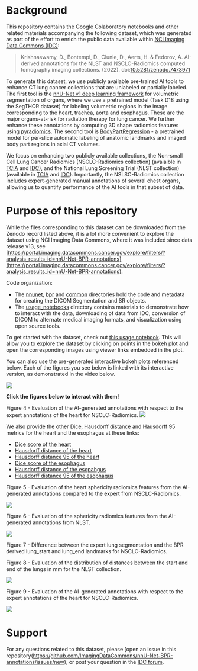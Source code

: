# Background

This repository contains the Google Colaboratory notebooks and other related materials accompanying the following dataset, which was generated as part of the effort to enrich the public data available within [NCI Imaging Data Commons (IDC)](https://imaging.datacommons.cancer.gov/):

> Krishnaswamy, D., Bontempi, D., Clunie, D., Aerts, H. & Fedorov, A. AI-derived annotations for the NLST and NSCLC-Radiomics computed tomography imaging collections. (2022). doi:[10.5281/zenodo.7473971](https://zenodo.org/record/7822904)

To generate this dataset, we use publicly available pre-trained AI tools to enhance CT lung cancer collections that are unlabeled or partially labeled. The first tool is the [nnU-Net v1 deep learning framework](https://github.com/MIC-DKFZ/nnUNet/tree/nnunetv1) for volumetric segmentation of organs, where we use a pretrained model (Task D18 using the SegTHOR dataset) for labeling volumetric regions in the image corresponding to the heart, trachea, aorta and esophagus. These are the major organs-at-risk for radiation therapy for lung cancer. We further enhance these annotations by computing 3D shape radiomics features using [pyradiomics](https://github.com/AIM-Harvard/pyradiomics). The second tool is [BodyPartRegression](https://github.com/MIC-DKFZ/BodyPartRegression) - a pretrained model for per-slice automatic labeling of anatomic landmarks and imaged body part regions in axial CT volumes. 

We focus on enhancing two publicly available collections, the Non-small Cell Lung Cancer Radiomics (NSCLC-Radiomics collection) (avaialble in [TCIA](https://wiki.cancerimagingarchive.net/display/Public/NSCLC-Radiomics) and [IDC](https://portal.imaging.datacommons.cancer.gov/explore/filters/?collection_id=Community&collection_id=nsclc_radiomics)), and the National Lung Screening Trial (NLST collection) (available in [TCIA](https://wiki.cancerimagingarchive.net/display/NLST/National+Lung+Screening+Trial) and [IDC](https://portal.imaging.datacommons.cancer.gov/explore/filters/?collection_id=Community&collection_id=nlst)). Importantly, the NSLSC-Radiomics collection includes expert-generated manual annotations of several chest organs, allowing us to quantify performance of the AI tools in that subset of data.

# Purpose of this repository

While the files corresponding to this dataset can be downloaded from the Zenodo record listed above, it is a lot more convenient to explore the dataset using NCI Imaging Data Commons, where it was included since data release v13, see [https://portal.imaging.datacommons.cancer.gov/explore/filters/?analysis_results_id=nnU-Net-BPR-annotations](https://portal.imaging.datacommons.cancer.gov/explore/filters/?analysis_results_id=nnU-Net-BPR-annotations). 

Code organization: 

- The [nnunet](https://github.com/ImagingDataCommons/nnU-Net-BPR-annotations/tree/main/nnunet), [bpr](https://github.com/ImagingDataCommons/nnU-Net-BPR-annotations/tree/main/bpr) and [common](https://github.com/ImagingDataCommons/nnU-Net-BPR-annotations/tree/main/common/queries) directories hold the code and metadata for creating the DICOM Segmentation and SR objects. 
- The [usage_notebooks](https://github.com/ImagingDataCommons/nnU-Net-BPR-annotations/tree/main/usage_notebooks) directory contains materials to demonstrate how to interact with the data, downloading of data from IDC, conversion of DICOM to alternate medical imaging formats, and visualization using open source tools. 

To get started with the dataset, check out [this usage notebook](https://nbviewer.org/github/ImagingDataCommons/nnU-Net-BPR-annotations/blob/main/usage_notebooks/scientific_data_paper_usage_notes.ipynb). This will allow you to explore the dataset by clicking on points in the bokeh plot and open the corresponding images using viewer links embedded in the plot. 

You can also use the pre-generated interactive bokeh plots referenced below. Each of the figures you see below is linked with its interactive version, as demonstrated in the video below.

![](https://github.com/ImagingDataCommons/nnU-Net-BPR-annotations/blob/main/usage_notebooks/bokeh_figures/figure_demo.gif)

**Click the figures below to interact with them!**

Figure 4 - Evaluation of the AI-generated annotations with respect to the expert annotations of the heart for NSCLC-Radiomics. 
[![](https://github.com/ImagingDataCommons/nnU-Net-BPR-annotations/blob/main/usage_notebooks/bokeh_figures/figure4.JPG)](https://htmlpreview.github.io/?https://github.com/ImagingDataCommons/nnU-Net-BPR-annotations/blob/main/usage_notebooks/bokeh_figures/figure_4_dice_heart.html)

We also provide the other Dice, Hausdorff distance and Hausdorff 95 metrics for the heart and the esophagus at these links: 
- [Dice score of the heart](https://htmlpreview.github.io/?https://github.com/ImagingDataCommons/nnU-Net-BPR-annotations/blob/main/usage_notebooks/bokeh_figures/figure_4_dice_heart.html)
- [Hausdorff distance of the heart](https://htmlpreview.github.io/?https://github.com/ImagingDataCommons/nnU-Net-BPR-annotations/blob/main/usage_notebooks/bokeh_figures/figure_4_hd_heart.html)
- [Hausdorff distance 95 of the heart](https://htmlpreview.github.io/?https://github.com/ImagingDataCommons/nnU-Net-BPR-annotations/blob/main/usage_notebooks/bokeh_figures/figure_4_hd_95_heart.html)
- [Dice score of the esophagus](https://htmlpreview.github.io/?https://github.com/ImagingDataCommons/nnU-Net-BPR-annotations/blob/main/usage_notebooks/bokeh_figures/figure_4_dice_esophagus.html)
- [Hausdorff distance of the esopahgus](https://htmlpreview.github.io/?https://github.com/ImagingDataCommons/nnU-Net-BPR-annotations/blob/main/usage_notebooks/bokeh_figures/figure_4_hd_esophagus.html)
- [Hausdorff distance 95 of the esophagus](https://htmlpreview.github.io/?https://github.com/ImagingDataCommons/nnU-Net-BPR-annotations/blob/main/usage_notebooks/bokeh_figures/figure_4_hd_95_esophagus.html)

Figure 5 - Evaluation of the heart sphericity radiomics features from the AI-generated annotations compared to the expert from NSCLC-Radiomics.

[![](https://github.com/ImagingDataCommons/nnU-Net-BPR-annotations/blob/main/usage_notebooks/bokeh_figures/figure5.JPG)](https://htmlpreview.github.io/?https://github.com/ImagingDataCommons/nnU-Net-BPR-annotations/blob/main/usage_notebooks/bokeh_figures/figure_5.html)

Figure 6 - Evaluation of the sphericity radiomics features from the AI-generated annotations from NLST. 

[![](https://github.com/ImagingDataCommons/nnU-Net-BPR-annotations/blob/main/usage_notebooks/bokeh_figures/figure6.JPG)](https://htmlpreview.github.io/?https://github.com/ImagingDataCommons/nnU-Net-BPR-annotations/blob/main/usage_notebooks/bokeh_figures/figure_6.html)

Figure 7 - Difference between the expert lung segmentation and the BPR derived lung_start and lung_end landmarks for NSCLC-Radiomics.  

Figure 8 - Evaluation of the distribution of distances between the start and end of the lungs in mm for the NLST collection. 

[![](https://github.com/ImagingDataCommons/nnU-Net-BPR-annotations/blob/main/usage_notebooks/bokeh_figures/figure8.JPG)](https://htmlpreview.github.io/?https://github.com/ImagingDataCommons/nnU-Net-BPR-annotations/blob/main/usage_notebooks/bokeh_figures/figure_8.html)

Figure 9 - Evaluation of the AI-generated annotations with respect to the expert annotations of the heart for NSCLC-Radiomics. 

[![](https://github.com/ImagingDataCommons/nnU-Net-BPR-annotations/blob/main/usage_notebooks/bokeh_figures/figure9.JPG)](https://htmlpreview.github.io/?https://github.com/ImagingDataCommons/nnU-Net-BPR-annotations/blob/main/usage_notebooks/bokeh_figures/figure_9.html)


<!---
- Alternatively, click on these links to interact with the bokeh plots that are included in the Scientific Data manuscript:
  - [Figure 4](https://htmlpreview.github.io/?https://github.com/ImagingDataCommons/nnU-Net-BPR-annotations/blob/main/usage_notebooks/bokeh_figures/figure_4_dice_heart.html) - Evaluation of the AI-generated annotations with respect to the expert annotations of the heart for NSCLC-Radiomics. 
  - We also provide the other Dice, Hausdorff distance and Hausdorff 95 metrics for the heart and the esophagus: 
    - [Dice score of the heart](https://htmlpreview.github.io/?https://github.com/ImagingDataCommons/nnU-Net-BPR-annotations/blob/main/usage_notebooks/bokeh_figures/figure_4_dice_heart.html)
    - [Hausdorff distance of the heart](https://htmlpreview.github.io/?https://github.com/ImagingDataCommons/nnU-Net-BPR-annotations/blob/main/usage_notebooks/bokeh_figures/figure_4_hd_heart.html)
    - [Hausdorff distance 95 of the heart](https://htmlpreview.github.io/?https://github.com/ImagingDataCommons/nnU-Net-BPR-annotations/blob/main/usage_notebooks/bokeh_figures/figure_4_hd_95_heart.html)
    - [Dice score of the esophagus](https://htmlpreview.github.io/?https://github.com/ImagingDataCommons/nnU-Net-BPR-annotations/blob/main/usage_notebooks/bokeh_figures/figure_4_dice_esophagus.html)
    - [Hausdorff distance of the esopahgus](https://htmlpreview.github.io/?https://github.com/ImagingDataCommons/nnU-Net-BPR-annotations/blob/main/usage_notebooks/bokeh_figures/figure_4_hd_esophagus.html)
    - [Hausdorff distance 95 of the esophagus](https://htmlpreview.github.io/?https://github.com/ImagingDataCommons/nnU-Net-BPR-annotations/blob/main/usage_notebooks/bokeh_figures/figure_4_hd_95_esophagus.html)
  - [Figure 5](https://htmlpreview.github.io/?https://github.com/ImagingDataCommons/nnU-Net-BPR-annotations/blob/main/usage_notebooks/bokeh_figures/figure_5.html) - Evaluation of the heart sphericity radiomics features from the AI-generated annotations compared to the expert from NSCLC-Radiomics.
  - [Figure 6](https://htmlpreview.github.io/?https://github.com/ImagingDataCommons/nnU-Net-BPR-annotations/blob/main/usage_notebooks/bokeh_figures/figure_6.html) - Evaluation of the sphericity radiomics features from the AI-generated annotations from NLST. 
  - [Figure 7](https://htmlpreview.github.io/?https://github.com/ImagingDataCommons/nnU-Net-BPR-annotations/blob/main/usage_notebooks/bokeh_figures/figure_7.html) - Difference between the expert lung segmentation and the BPR derived lung_start and lung_end landmarks for NSCLC-Radiomics. 
  - [Figure 8](https://htmlpreview.github.io/?https://github.com/ImagingDataCommons/nnU-Net-BPR-annotations/blob/main/usage_notebooks/bokeh_figures/figure_8.html) - Evaluation of the distribution of distances between the start and end of the lungs in mm for the NLST collection. 
  - [Figure 9](https://htmlpreview.github.io/?https://github.com/ImagingDataCommons/nnU-Net-BPR-annotations/blob/main/usage_notebooks/bokeh_figures/figure_9.html) - Evaluation of the percentage of slices assigned to each region (head, neck, chest, abdomen, pelvis and legs) for the NLST collection.
-->

# Support

For any questions related to this dataset, please [open an issue in this repository\(https://github.com/ImagingDataCommons/nnU-Net-BPR-annotations/issues/new), or post your question in the [IDC forum](https://discourse.canceridc.dev/).
